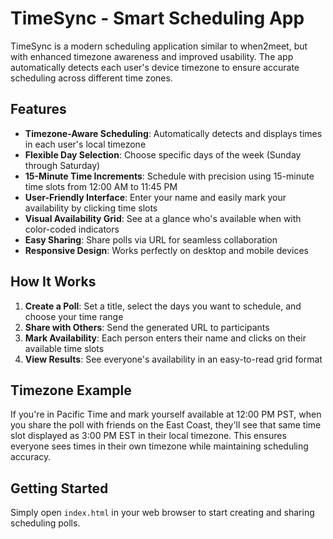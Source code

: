 # TimeSync - Smart Scheduling App

TimeSync is a modern scheduling application similar to when2meet, but with enhanced timezone awareness and improved usability. The app automatically detects each user's device timezone to ensure accurate scheduling across different time zones.

## Features

- **Timezone-Aware Scheduling**: Automatically detects and displays times in each user's local timezone
- **Flexible Day Selection**: Choose specific days of the week (Sunday through Saturday)
- **15-Minute Time Increments**: Schedule with precision using 15-minute time slots from 12:00 AM to 11:45 PM
- **User-Friendly Interface**: Enter your name and easily mark your availability by clicking time slots
- **Visual Availability Grid**: See at a glance who's available when with color-coded indicators
- **Easy Sharing**: Share polls via URL for seamless collaboration
- **Responsive Design**: Works perfectly on desktop and mobile devices

## How It Works

1. **Create a Poll**: Set a title, select the days you want to schedule, and choose your time range
2. **Share with Others**: Send the generated URL to participants
3. **Mark Availability**: Each person enters their name and clicks on their available time slots
4. **View Results**: See everyone's availability in an easy-to-read grid format

## Timezone Example

If you're in Pacific Time and mark yourself available at 12:00 PM PST, when you share the poll with friends on the East Coast, they'll see that same time slot displayed as 3:00 PM EST in their local timezone. This ensures everyone sees times in their own timezone while maintaining scheduling accuracy.

## Getting Started

Simply open `index.html` in your web browser to start creating and sharing scheduling polls.